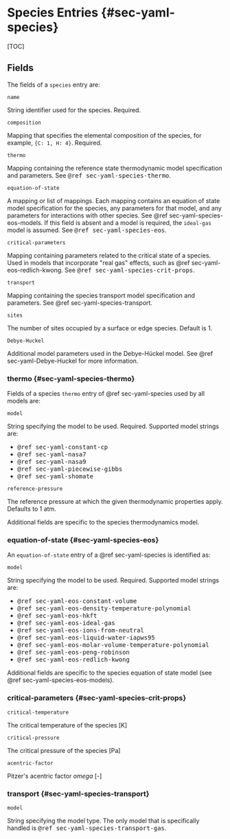 # Species Entries {#sec-yaml-species}

[TOC]

## Fields

The fields of a `species` entry are:

`name`

String identifier used for the species. Required.

`composition`

Mapping that specifies the elemental composition of the species, for
example, `{C: 1, H: 4}`. Required.

`thermo`

Mapping containing the reference state thermodynamic model
specification and parameters. See <tt>@ref sec-yaml-species-thermo</tt>.

`equation-of-state`

A mapping or list of mappings. Each mapping contains an equation of
state model specification for the species, any parameters for that
model, and any parameters for interactions with other species. See
@ref sec-yaml-species-eos-models. If this field
is absent and a model is required, the `ideal-gas` model is assumed.
See <tt>@ref sec-yaml-species-eos</tt>.

`critical-parameters`

Mapping containing parameters related to the critical state of a
species. Used in models that incorporate "real gas" effects, such
as @ref sec-yaml-eos-redlich-kwong. See <tt>@ref sec-yaml-species-crit-props</tt>.

`transport`

Mapping containing the species transport model specification and
parameters. See @ref sec-yaml-species-transport.

`sites`

The number of sites occupied by a surface or edge species. Default is 1.

`Debye-Huckel`

Additional model parameters used in the Debye-Hückel model. See
@ref sec-yaml-Debye-Huckel for more information.

### thermo {#sec-yaml-species-thermo}

Fields of a species `thermo` entry of @ref sec-yaml-species used by all models are:

`model`

String specifying the model to be used. Required. Supported model strings are:

-   <tt>@ref sec-yaml-constant-cp</tt>
-   <tt>@ref sec-yaml-nasa7</tt>
-   <tt>@ref sec-yaml-nasa9</tt>
-   <tt>@ref sec-yaml-piecewise-gibbs</tt>
-   <tt>@ref sec-yaml-shomate</tt>

`reference-pressure`

The reference pressure at which the given thermodynamic properties apply.
Defaults to 1 atm.

Additional fields are specific to the species thermodynamics model.

### equation-of-state {#sec-yaml-species-eos}

An `equation-of-state` entry of a @ref sec-yaml-species is identified as:

`model`

String specifying the model to be used. Required. Supported model strings are:

-   <tt>@ref sec-yaml-eos-constant-volume</tt>
-   <tt>@ref sec-yaml-eos-density-temperature-polynomial</tt>
-   <tt>@ref sec-yaml-eos-hkft</tt>
-   <tt>@ref sec-yaml-eos-ideal-gas</tt>
-   <tt>@ref sec-yaml-eos-ions-from-neutral</tt>
-   <tt>@ref sec-yaml-eos-liquid-water-iapws95</tt>
-   <tt>@ref sec-yaml-eos-molar-volume-temperature-polynomial</tt>
-   <tt>@ref sec-yaml-eos-peng-robinson</tt>
-   <tt>@ref sec-yaml-eos-redlich-kwong</tt>

Additional fields are specific to the species equation of state model
(see @ref sec-yaml-species-eos-models).

### critical-parameters {#sec-yaml-species-crit-props}

`critical-temperature`

The critical temperature of the species \[K\]

`critical-pressure`

The critical pressure of the species \[Pa\]

`acentric-factor`

Pitzer's acentric factor $omega$ \[-\]

### transport {#sec-yaml-species-transport}

`model`

String specifying the model type. The only model that is
specifically handled is <tt>@ref sec-yaml-species-transport-gas</tt>.
